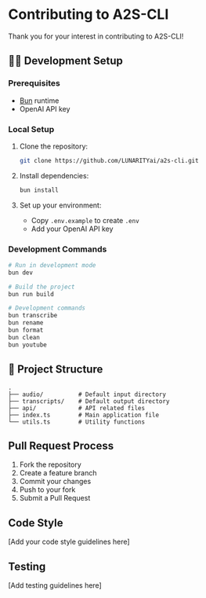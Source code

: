 # Contributing to A2S-CLI

Thank you for your interest in contributing to A2S-CLI!

## 👩‍💻 Development Setup

### Prerequisites

- [Bun](https://bun.sh/) runtime
- OpenAI API key

### Local Setup

1. Clone the repository:

   ```bash
   git clone https://github.com/LUNARITYai/a2s-cli.git
   ```

2. Install dependencies:

   ```bash
   bun install
   ```

3. Set up your environment:
   - Copy `.env.example` to create `.env`
   - Add your OpenAI API key

### Development Commands

```bash
# Run in development mode
bun dev

# Build the project
bun run build

# Development commands
bun transcribe
bun rename
bun format
bun clean
bun youtube
```

## 📁 Project Structure

```
.
├── audio/          # Default input directory
├── transcripts/    # Default output directory
├── api/            # API related files
├── index.ts        # Main application file
└── utils.ts        # Utility functions
```

## Pull Request Process

1. Fork the repository
2. Create a feature branch
3. Commit your changes
4. Push to your fork
5. Submit a Pull Request

## Code Style

[Add your code style guidelines here]

## Testing

[Add testing guidelines here]
